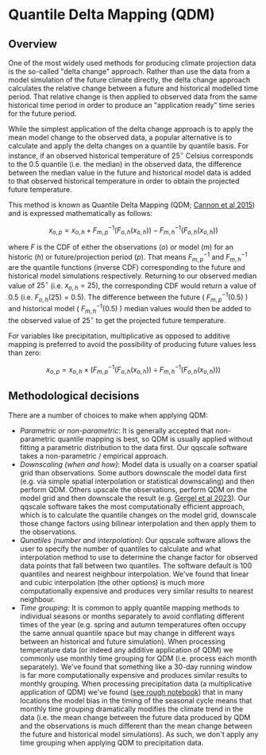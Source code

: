 # Quantile Delta Mapping (QDM)

## Overview

One of the most widely used methods for producing climate projection data is the so-called "delta change" approach.
Rather than use the data from a model simulation of the future climate directly,
the delta change approach calculates the relative change between a future and historical modelled time period.
That relative change is then applied to observed data from the same historical time period
in order to produce an "application ready" time series for the future period.

While the simplest application of the delta change approach is to apply the mean model change to the observed data,
a popular alternative is to calculate and apply the delta changes on a quantile by quantile basis.
For instance, if an observed historical temperature of $25^{\circ}$ Celsius corresponds to the 0.5 quantile (i.e. the median) in the observed data,
the difference between the median value in the future and historical model data
is added to that observed historical temperature in order to obtain the projected future temperature.

This method is known as Quantile Delta Mapping (QDM; [Cannon et al 2015](https://doi.org/10.1175/JCLI-D-14-00754.1))
and is expressed mathematically as follows:

$$x_{o,p} = x_{o,h} + F_{m,p}^{-1}(F_{o,h}(x_{o,h})) - F_{m,h}^{-1}(F_{o,h}(x_{o,h}))$$

where $F$ is the CDF of either the observations ($o$) or model ($m$) for an historic ($h$) or future/projection period ($p$).
That means $F_{m,p}^{-1}$ and $F_{m,h}^{-1}$ are the quantile functions (inverse CDF)
corresponding to the future and historical model simulations respectively.
Returning to our observed median value of $25^{\circ}$ (i.e. $x_{o,h} = 25$),
the corresponding CDF would return a value of 0.5 (i.e. $F_{o,h}(25) = 0.5$).
The difference between the future ( $F_{m,p}^{-1}(0.5)$ ) and historical model ( $F_{m,h}^{-1}(0.5)$ )
median values would then be added to the observed value of $25^{\circ}$ to get the projected future temperature.

For variables like precipitation, multiplicative as opposed to additive mapping is preferred
to avoid the possibility of producing future values less than zero:

$$x_{o,p} = x_{o,h} \times (F_{m,p}^{-1}(F_{o,h}(x_{o,h})) \div F_{m,h}^{-1}(F_{o,h}(x_{o,h})))$$


## Methodological decisions

There are a number of choices to make when applying QDM: 
- *Parametric or non-parametric*:
  It is generally accepted that non-parametric quantile mapping is best,
  so QDM is usually applied without fitting a parametric distribution to the data first.
  Our qqscale software takes a non-parametric / empirical approach.
- *Downscaling (when and how)*:
  Model data is usually on a coarser spatial grid than observations.
  Some authors downscale the model data first (e.g. via simple spatial interpolation or statistical downscaling)
  and then perform QDM.
  Others upscale the observations, perform QDM on the model grid and then downscale the result
  (e.g. [Gergel et al 2023](https://doi.org/10.5194/egusphere-2022-1513)).
  Our qqscale software takes the most computationally efficient approach,
  which is to calculate the quantile changes on the model grid,
  downscale those change factors using bilinear interpolation
  and then apply them to the observations.
- *Qunatiles (number and interpolation)*:
  Our qqscale software allows the user to specify
  the number of quantiles to calculate and
  what interpolation method to use to determine the change factor
  for observed data points that fall between two quantiles.
  The software default is 100 quantiles and nearest neighbour interpolation.
  We've found that linear and cubic interpolation (the other options)
  is much more computationally expensive and produces very similar results to nearest neighbour.
- *Time grouping*:
  It is common to apply quantile mapping methods to individual seasons or months separately
  to avoid conflating different times of the year
  (e.g. spring and autumn temperatures often occupy the same annual quantile space
  but may change in different ways between an historical and future simulation).
  When processing temperature data (or indeed any additive application of QDM)
  we commonly use monthly time grouping for QDM (i.e. process each month separately).
  We've found that something like a 30-day running window is far more computationally expensive
  and produces similar results to monthly grouping.
  When processing precipitation data (a multiplicative application of QDM)
  we've found ([see rough notebook](https://github.com/climate-innovation-hub/qq-workflows/blob/main/cih_paper/seasonal_cycle.ipynb))
  that in many locations the model bias in the timing of the seasonal cycle
  means that monthly time grouping dramatically modifies the climate trend in the data
  (i.e. the mean change between the future data produced by QDM and the observations
  is much different than the mean change between the future and historical model simulations).
  As such, we don't apply any time grouping when applying QDM to precipitation data.
   
